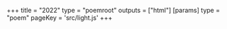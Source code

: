 +++
title = "2022"
type = "poemroot"
outputs = ["html"]
[params]
    type = "poem"
    pageKey = 'src/light.js'
+++
